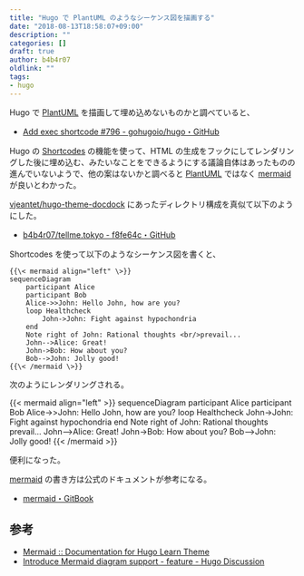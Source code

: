 ```yaml
---
title: "Hugo で PlantUML のようなシーケンス図を描画する"
date: "2018-08-13T18:58:07+09:00"
description: ""
categories: []
draft: true
author: b4b4r07
oldlink: ""
tags:
- hugo
---
```


[plantuml]: http://plantuml.com/
[mermaid]: https://github.com/knsv/mermaid

Hugo で [PlantUML][plantuml] を描画して埋め込めないものかと調べていると、

- [Add exec shortcode #796 - gohugoio/hugo・GitHub](https://github.com/gohugoio/hugo/issues/796)

Hugo の [Shortcodes](https://gohugo.io/content-management/shortcodes/) の機能を使って、HTML の生成をフックにしてレンダリングした後に埋め込む、みたいなことをできるようにする議論自体はあったものの進んでいないようで、他の案はないかと調べると [PlantUML][plantuml] ではなく [mermaid][mermaid] が良いとわかった。

[vjeantet/hugo-theme-docdock](https://github.com/vjeantet/hugo-theme-docdock/blob/master/layouts/shortcodes/mermaid.html) にあったディレクトリ構成を真似て以下のようにした。

- [b4b4r07/tellme.tokyo - f8fe64c・GitHub](https://github.com/b4b4r07/tellme.tokyo/commit/f8fe64c05afa28dbda60874ec2584c5b8313126f)

Shortcodes を使って以下のようなシーケンス図を書くと、

```
{{\< mermaid align="left" \>}}
sequenceDiagram
    participant Alice
    participant Bob
    Alice->>John: Hello John, how are you?
    loop Healthcheck
        John->John: Fight against hypochondria
    end
    Note right of John: Rational thoughts <br/>prevail...
    John-->Alice: Great!
    John->Bob: How about you?
    Bob-->John: Jolly good!
{{\< /mermaid \>}}
```

次のようにレンダリングされる。

{{< mermaid align="left" >}}
sequenceDiagram
    participant Alice
    participant Bob
    Alice->>John: Hello John, how are you?
    loop Healthcheck
        John->John: Fight against hypochondria
    end
    Note right of John: Rational thoughts <br/>prevail...
    John-->Alice: Great!
    John->Bob: How about you?
    Bob-->John: Jolly good!
{{< /mermaid >}}

便利になった。

[mermaid](mermaid) の書き方は公式のドキュメントが参考になる。

- [mermaid・GitBook](https://mermaidjs.github.io/)

## 参考

- [Mermaid :: Documentation for Hugo Learn Theme](https://learn.netlify.com/en/shortcodes/mermaid/)
- [Introduce Mermaid diagram support - feature - Hugo Discussion](https://discourse.gohugo.io/t/introduce-mermaid-diagram-support/11276)
